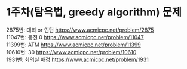 # 1주차(탐욕법, greedy algorithm) 문제
2875번: 대회 or 인턴 https://www.acmicpc.net/problem/2875  
11047번: 동전 0 https://www.acmicpc.net/problem/11047  
11399번: ATM https://www.acmicpc.net/problem/11399  
10610번: 30 https://www.acmicpc.net/problem/10610  
1931번: 회의실 배정 https://www.acmicpc.net/problem/1931  
